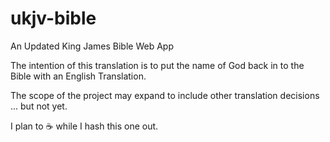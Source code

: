 # ukjv-bible
An Updated King James Bible Web App

The intention of this translation is to put the name of God back in to the Bible with an English Translation.

The scope of the project may expand to include other translation decisions ... but not yet.

I plan to :coffee: while I hash this one out.
